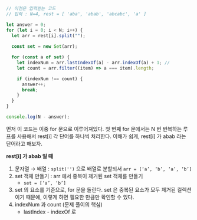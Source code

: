 ``` js
// 이전은 입력받는 코드 
// 입력 : N=4, rest = [ 'aba', 'abab', 'abcabc', 'a' ]

let answer = 0;
for (let i = 0; i < N; i++) {
  let arr = rest[i].split("");
  
  const set = new Set(arr);

  for (const a of set) {
    let indexNum = arr.lastIndexOf(a) - arr.indexOf(a) + 1; //
    let count = arr.filter((item) => a === item).length;

    if (indexNum !== count) {
      answer++;
      break;
    }
  }
}

console.log(N - answer);

```

먼저 이 코드는 이중 for 문으로 이루어져있다.
첫 번째 for 문에서는 N 번 반복하는 루프를 사용해서 rest[i] 각 단어를 하나씩 처리한다. 이해가 쉽게, rest[i] 가 abab 라는 단어라고 해보자.

**rest[i] 가 abab 일 때**
1. 문자열 → 배열 : `split('')` 으로 배열로 분할되서 `arr = [‘a’, ‘b’, ‘a’, ‘b’]`
2. set 객체 만들기 : arr 에서 중복이 제거된 set 객체를 만들기
	- `set = [‘a’, ‘b’]`
3. set 의 요소를 기준으로, for 문을 돌린다.
   set 은 중복된 요소가 모두 제거된 컬렉션이기 때문에, 이렇게 하면 필요한 만큼만 확인할 수 있다. 
4. indexNum 과 count (문제 풀이의 핵심)
	- lastIndex - indexOf 로 


